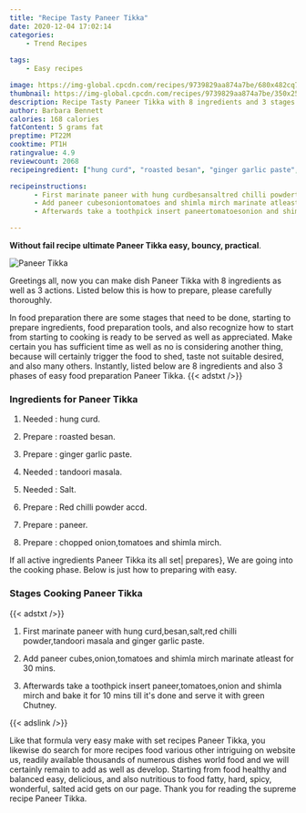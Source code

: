 ```yaml
---
title: "Recipe Tasty Paneer Tikka"
date: 2020-12-04 17:02:14
categories:
    - Trend Recipes
    
tags:
    - Easy recipes

image: https://img-global.cpcdn.com/recipes/9739829aa874a7be/680x482cq70/paneer-tikka-recipe-main-photo.jpg
thumbnail: https://img-global.cpcdn.com/recipes/9739829aa874a7be/350x250cq70/paneer-tikka-recipe-main-photo.jpg
description: Recipe Tasty Paneer Tikka with 8 ingredients and 3 stages of easy cooking.
author: Barbara Bennett
calories: 168 calories
fatContent: 5 grams fat
preptime: PT22M
cooktime: PT1H
ratingvalue: 4.9
reviewcount: 2068
recipeingredient: ["hung curd", "roasted besan", "ginger garlic paste", "tandoori masala", "Salt", "Red chilli powder accd", "paneer", "chopped oniontomatoes and shimla mirch"]

recipeinstructions: 
      - First marinate paneer with hung curdbesansaltred chilli powdertandoori masala and ginger garlic paste 
      - Add paneer cubesoniontomatoes and shimla mirch marinate atleast for 30 mins 
      - Afterwards take a toothpick insert paneertomatoesonion and shimla mirch and bake it for 10 mins till its done and serve it with green Chutney

---
```




**Without fail recipe ultimate Paneer Tikka easy, bouncy, practical**. 


![Paneer Tikka](https://img-global.cpcdn.com/recipes/9739829aa874a7be/680x482cq70/paneer-tikka-recipe-main-photo.jpg "Paneer Tikka")




Greetings all, now you can make dish Paneer Tikka with 8 ingredients as well as 3 actions. Listed below this is how to prepare, please carefully thoroughly.

In food preparation there are some stages that need to be done, starting to prepare ingredients, food preparation tools, and also recognize how to start from starting to cooking is ready to be served as well as appreciated. Make certain you has sufficient time as well as no is considering another thing, because will certainly trigger the food to shed, taste not suitable desired, and also many others. Instantly, listed below are 8 ingredients and also 3 phases of easy food preparation Paneer Tikka.
{{< adstxt />}}

### Ingredients for Paneer Tikka


1. Needed  : hung curd.

1. Prepare  : roasted besan.

1. Prepare  : ginger garlic paste.

1. Needed  : tandoori masala.

1. Needed  : Salt.

1. Prepare  : Red chilli powder accd.

1. Prepare  : paneer.

1. Prepare  : chopped onion,tomatoes and shimla mirch.



If all active ingredients Paneer Tikka its all set| prepares}, We are going into the cooking phase. Below is just how to preparing with easy.

### Stages Cooking Paneer Tikka

{{< adstxt />}}


1. First marinate paneer with hung curd,besan,salt,red chilli powder,tandoori masala and ginger garlic paste.



1. Add paneer cubes,onion,tomatoes and shimla mirch marinate atleast for 30 mins.



1. Afterwards take a toothpick insert paneer,tomatoes,onion and shimla mirch and bake it for 10 mins till it&#39;s done and serve it with green Chutney.





{{< adslink />}}

Like that formula very easy make with set recipes Paneer Tikka, you likewise do search for more recipes food various other intriguing on website us, readily available thousands of numerous dishes world food and we will certainly remain to add as well as develop. Starting from food healthy and balanced easy, delicious, and also nutritious to food fatty, hard, spicy, wonderful, salted acid gets on our page. Thank you for reading the supreme recipe Paneer Tikka.
